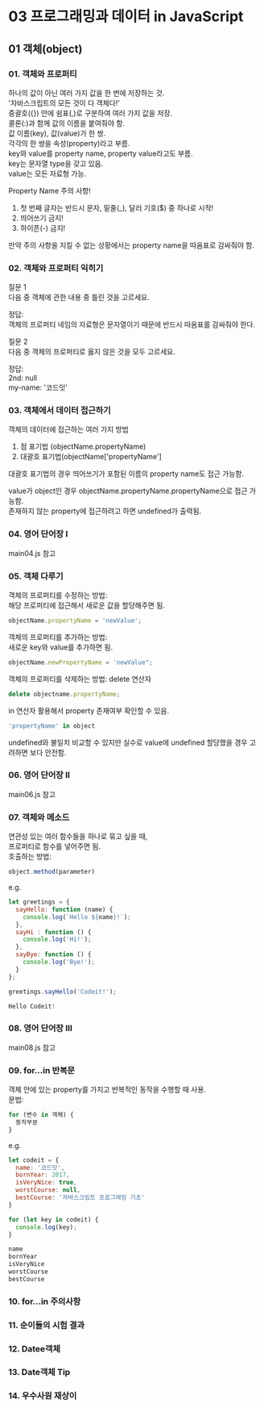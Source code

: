 # 03 프로그래밍과 데이터 in JavaScript   

## 01 객체(object)

### 01. 객체와 프로퍼티
하나의 값이 아닌 여러 가지 값을 한 번에 저장하는 것.   
'자바스크립트의 모든 것이 다 객체다!'   
중괄호({}) 안에 쉼표(,)로 구분하여 여러 가지 값을 저장.   
콜론(:)과 함께 값의 이름을 붙여줘야 함.   
값 이름(key), 값(value)가 한 쌍.   
각각의 한 쌍을 속성(property)라고 부름.   
key와 value를 property name, property value라고도 부름.   
key는 문자열 type을 갖고 있음.   
value는 모든 자료형 가능.   

Property Name 주의 사항!   
1. 첫 번째 글자는 반드시 문자, 밑줄(_), 달러 기호($) 중 하나로 시작!
2. 띄어쓰기 금지!
3. 하이픈(-) 금지!

만약 주의 사항을 지킬 수 없는 상황에서는 property name을 따옴표로 감싸줘야 함.

### 02. 객체와 프로퍼티 익히기
질문 1   
다음 중 객체에 관한 내용 중 틀린 것을 고르세요.   

정답:   
객체의 프로퍼티 네임의 자료형은 문자열이기 때문에 반드시 따옴표를 감싸줘야 한다.

질문 2   
다음 중 객체의 프로퍼티로 옳지 않은 것을 모두 고르세요.   

정답:   
2nd: null   
my-name: '코드잇'

### 03. 객체에서 데이터 접근하기
객체의 데이터에 접근하는 여러 가지 방법   
1. 점 표기법 (objectName.propertyName)
2. 대괄호 표기법(objectName['propertyName']

대괄호 표기법의 경우 띄어쓰기가 포함된 이름의 property name도 접근 가능함.   

value가 object인 경우 objectName.propertyName.propertyName으로 접근 가능함.   
존재하지 않는 property에 접근하려고 하면 undefined가 출력됨.

### 04. 영어 단어장 I
main04.js 참고

### 05. 객체 다루기
객체의 프로퍼티를 수정하는 방법:   
해당 프로퍼티에 접근해서 새로운 값을 할당해주면 됨.   
```JavaScript
objectName.propertyName = 'newValue';
```

객체의 프로퍼티를 추가하는 방법:   
새로운 key와 value를 추가하면 됨.   
```JavaScript
objectName.newPropertyName = 'newValue";
```

객체의 프로퍼티를 삭제하는 방법: delete 연산자   
```JavaScript
delete objectname.propertyName;
```

in 연산자 활용해서 property 존재여부 확인할 수 있음.   
```JavaScript
'propertyName' in object
```

undefined와 불일치 비교할 수 있지만 실수로 value에 undefined 할당했을 경우 고려하면 보다 안전함.

### 06. 영어 단어장 II
main06.js 참고

### 07. 객체와 메소드
연관성 있는 여러 함수들을 하나로 묶고 싶을 때,   
프로퍼티로 함수를 넣어주면 됨.   
호출하는 방법:
```JavaScript
object.method(parameter)
```
e.g.
```JavaScript
let greetings = {
  sayHello: function (name) {
    console.log(`Hello ${name}!`);
  },
  sayHi : function () {
    console.log('Hi!');
  },
  sayBye: function () {
    console.log('Bye!');
  }
};

greetings.sayHello('Codeit!');
```
```JavaScript
Hello Codeit!
```

### 08. 영어 단어장 III
main08.js 참고

### 09. for...in 반복문
객체 안에 있는 property를 가지고 반복적인 동작을 수행할 때 사용.   
문법:
```JavaScript
for (변수 in 객체) {
  동작부분
}
```
e.g.
```JavaScript
let codeit = {
  name: '코드잇',
  bornYear: 2017,
  isVeryNice: true,
  worstCourse: null,
  bestCourse: '자바스크립트 프로그래밍 기초'
}

for (let key in codeit) {
  console.log(key);
}
```
```JavaScript
name
bornYear
isVeryNice
worstCourse
bestCourse
```

### 10. for...in 주의사항


### 11. 순이들의 시험 결과


### 12. Datee객체


### 13. Date객체 Tip


### 14. 우수사원 재상이
